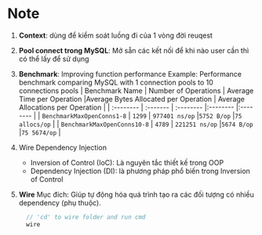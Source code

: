 # Note

1. **Context**: dùng để kiểm soát luồng đi của 1 vòng đời reuqest

2. **Pool connect trong MySQL**: Mở sẵn các kết nối để khi nào user cần thì có thể lấy để sử dụng

3. **Benchmark**: Improving function performance
Example: Performance benchmark comparing MySQL with 1 connection pools to 10 connections pools
    | Benchmark Name | Number of Operations | Average Time per Operation |Average Bytes Allocated per Operation | Average Allocations per Operation |
    | :-------- | :------- | :-------- |:-------- |:-------- |
    | `BenchmarkMaxOpenConns1-8` | `1299` | `977401 ns/op` |`5752 B/op` |`75 allocs/op` |
    | `BenchmarkMaxOpenConns10-8` | `4789` | `221251 ns/op` |`5674 B/op` |`75 5674/op` |

4. Wire Dependency Injection
    - Inversion of Control (IoC): Là nguyên tắc thiết kế trong OOP
    - Dependency Injection (DI): là phương pháp phổ biến trong Inversion of Control

5. **Wire**
    Mục đích: Giúp tự động hóa quá trình tạo ra các đối tượng có nhiều dependency (phụ thuộc).

    ``` go
      // 'cd' to wire folder and run cmd
      wire
    ```
